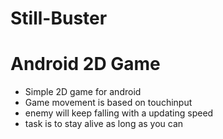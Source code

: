 # Still-Buster

# Android 2D Game
- Simple 2D game for android
- Game movement is based on touchinput
- enemy will keep falling with a updating speed
- task is to stay alive as long as you can
